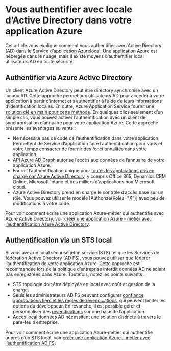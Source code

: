 <properties 
    pageTitle="Vous authentifier avec locale d’Active Directory dans votre application Azure | Microsoft Azure" 
    description="En savoir plus sur les différentes options pour les applications de professionnelles dans le Service d’application Azure pour vous authentifier avec Active Directory local" 
    services="app-service" 
    documentationCenter="" 
    authors="cephalin" 
    manager="wpickett" 
    editor="jimbe"/>

<tags 
    ms.service="app-service" 
    ms.devlang="na" 
    ms.topic="article" 
    ms.tgt_pltfrm="na" 
    ms.workload="web" 
    ms.date="08/31/2016" 
    ms.author="cephalin"/>

# <a name="authenticate-with-on-premises-active-directory-in-your-azure-app"></a>Vous authentifier avec locale d’Active Directory dans votre application Azure #

Cet article vous explique comment vous authentifier avec Active Directory (AD) dans le [Service d’application Azure](../app-service/app-service-value-prop-what-is.md)local. Une application Azure est hébergée dans le nuage, mais il existe moyens d’authentifier local utilisateurs AD en toute sécurité. 

## <a name="authenticate-through-azure-active-directory"></a>Authentifier via Azure Active Directory
Un client Azure Active Directory peut être directory synchronisé avec un locaux AD. Cette approche permet aux utilisateurs AD pour accéder à votre application à partir d’internet et s’authentifier à l’aide de leurs informations d’identification locales. En outre, Azure Application Service fournit une [solution clé en main pour cette méthode](../app-service-mobile/app-service-mobile-how-to-configure-active-directory-authentication.md). En quelques clics seulement d’un simple clic, vous pouvez activer l’authentification avec un client de synchronisation d’annuaire pour votre application Azure. Cette approche présente les avantages suivants :

-   Ne nécessite pas de code de l’authentification dans votre application. Permettent de Service d’application faire l’authentification pour vous et votre temps consacrer de fournir des fonctionnalités dans votre application.
-   [API Azure AD Graph](http://msdn.microsoft.com/library/azure/hh974476.aspx) autorise l’accès aux données de l’annuaire de votre application Azure.
-   Fournit l’authentification unique pour [toutes les applications pris en charge par Azure Active Directory](/marketplace/active-directory/), y compris Office 365, Dynamics CRM Online, Microsoft Intune et des milliers d’applications non Microsoft cloud. 
-   Azure Active Directory prend en charge le contrôle d’accès basé sur un rôle. Vous pouvez utiliser le modèle [Authorize(Roles="X")] avec peu de modifications à votre code.

Pour voir comment écrire une application Azure-métier qui authentifie avec Azure Active Directory, voir [créer une application Azure - métier avec l’authentification Azure Active Directory](web-sites-dotnet-lob-application-azure-ad.md).

## <a name="authenticate-through-an-on-premises-sts"></a>Authentification via un STS local
Si vous avez un local sécurisé jeton service (STS) tel que les Services de fédération Active Directory (AD FS), vous pouvez utiliser que fédérer l’authentification de votre application Azure. Cette approche est recommandée lors de la politique d’entreprise interdit données AD ne soient pas enregistrées dans Azure. Toutefois, notez les points suivants :

-   STS topologie doit être déployée en local avec coût et gestion de la charge.
-   Seuls les administrateurs AD FS peuvent configurer [confiance approbations tiers et les règles de revendications](http://technet.microsoft.com/library/dd807108.aspx), qui peuvent limiter les options du développeur. En revanche, il est possible gérer et personnaliser des [revendications](http://technet.microsoft.com/library/ee913571.aspx) sur une base de l’application.
-   Accès local données AD nécessitent une solution distincte à travers le pare-feu d’entreprise.

Pour voir comment écrire une application Azure-métier qui authentifie auprès d’un STS local, voir [créer une application Azure - métier avec l’authentification AD FS](web-sites-dotnet-lob-application-adfs.md).
 
